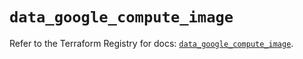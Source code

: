 # `data_google_compute_image`

Refer to the Terraform Registry for docs: [`data_google_compute_image`](https://registry.terraform.io/providers/hashicorp/google/6.48.0/docs/data-sources/compute_image).
